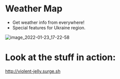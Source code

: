 # Weather Map
- Get weather info from everywhere!
- Special features for Ukraine region.

![image_2022-01-23_17-22-58](https://user-images.githubusercontent.com/25494882/150685736-9e8c5bf0-bb56-41cf-acae-8c461b526f2b.png)

# Look at the stuff in action:
http://violent-jelly.surge.sh
